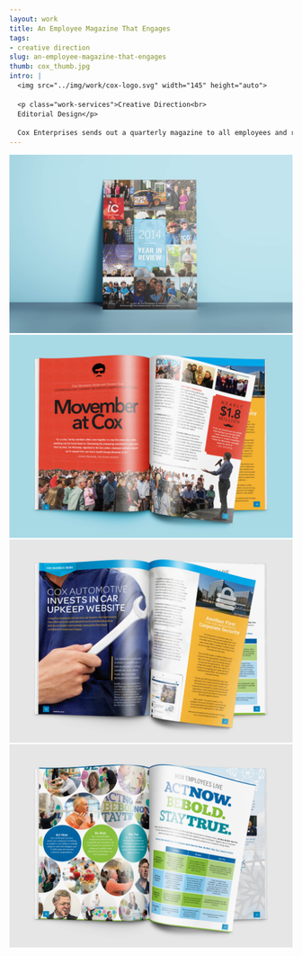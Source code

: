 ```yaml
---
layout: work
title: An Employee Magazine That Engages
tags:
- creative direction
slug: an-employee-magazine-that-engages
thumb: cox_thumb.jpg
intro: |
  <img src="../img/work/cox-logo.svg" width="145" height="auto">

  <p class="work-services">Creative Direction<br>
  Editorial Design</p>

  Cox Enterprises sends out a quarterly magazine to all employees and retirees. The magazine readership has an extensive range in age, occupation, and interests.  Unlike a traditional quarterly publication that stays mostly the same from month to month, Cox wanted the magazine to change for every issue. They wanted to ensure it always felt fresh and new. This created for a fun design exercise. Besides the typeface and color palette, each issue had its own theme and look.
---
```


![](../img/work/cox_magazine_1.jpg)
![](../img/work/cox_magazine_2.jpg)
![](../img/work/cox_magazine_3.jpg)
![](../img/work/cox_magazine_4.jpg)
